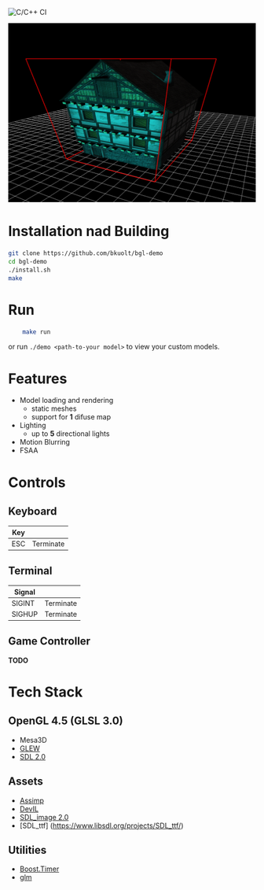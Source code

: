 ![C/C++ CI](https://github.com/bkuolt/bgl-demo/workflows/C/C++%20CI/badge.svg?branch=master)

![alt text](assets/screenshot.png "BGL Engine Tech Demo")

# Installation nad Building
```bash
git clone https://github.com/bkuolt/bgl-demo
cd bgl-demo
./install.sh
make
```
# Run
```bash
    make run
```
or run `./demo <path-to-your model>` to view your custom models.

# Features
- Model loading and rendering
  - static meshes
  - support for **1** difuse map
-  Lighting
   - up to **5** directional lights
- Motion Blurring
- FSAA

# Controls

## Keyboard
| Key |  |
|-----|---|
| ESC | Terminate |

## Terminal
| Signal |  |
|-----|---|
| SIGINT | Terminate |
| SIGHUP | Terminate |

## Game Controller
**TODO**


# Tech Stack
## OpenGL 4.5 (GLSL 3.0)
 - Mesa3D
 - [GLEW](http://glew.sourceforge.net/)
 - [SDL 2.0](https://www.libsdl.org/download-2.0.php)

## Assets
 - [Assimp](http://www.assimp.org/)
 - [DevIL](http://openil.sourceforge.net/)
 - [SDL_image 2.0](https://www.libsdl.org/projects/SDL_image/)
 - [SDL_ttf] (https://www.libsdl.org/projects/SDL_ttf/)

 ## Utilities
   - [Boost.Timer](https://www.boost.org/doc/libs/1_72_0/libs/timer/doc/index.html)
   - [glm](https://glm.g-truc.net/0.9.9/index.html)